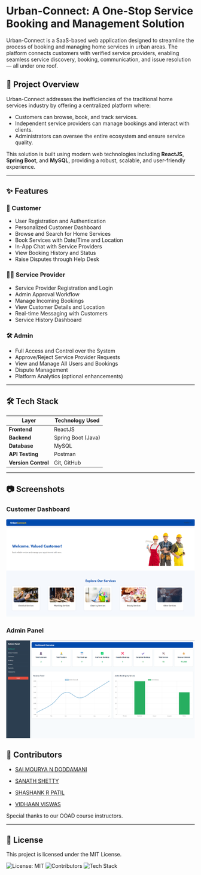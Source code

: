 # Urban-Connect: A One-Stop Service Booking and Management Solution

Urban-Connect is a SaaS-based web application designed to streamline the process of booking and managing home services in urban areas. The platform connects customers with verified service providers, enabling seamless service discovery, booking, communication, and issue resolution — all under one roof.

## 🚀 Project Overview

Urban-Connect addresses the inefficiencies of the traditional home services industry by offering a centralized platform where:

- Customers can browse, book, and track services.
- Independent service providers can manage bookings and interact with clients.
- Administrators can oversee the entire ecosystem and ensure service quality.

This solution is built using modern web technologies including **ReactJS**, **Spring Boot**, and **MySQL**, providing a robust, scalable, and user-friendly experience.

---

## ✨ Features

### 👤 Customer
- User Registration and Authentication
- Personalized Customer Dashboard
- Browse and Search for Home Services
- Book Services with Date/Time and Location
- In-App Chat with Service Providers
- View Booking History and Status
- Raise Disputes through Help Desk

### 🧑‍🔧 Service Provider
- Service Provider Registration and Login
- Admin Approval Workflow
- Manage Incoming Bookings
- View Customer Details and Location
- Real-time Messaging with Customers
- Service History Dashboard

### 🛠️ Admin
- Full Access and Control over the System
- Approve/Reject Service Provider Requests
- View and Manage All Users and Bookings
- Dispute Management
- Platform Analytics (optional enhancements)

---

## 🛠️ Tech Stack

| Layer         | Technology Used          |
|---------------|--------------------------|
| **Frontend**  | ReactJS                  |
| **Backend**   | Spring Boot (Java)       |
| **Database**  | MySQL                    |
| **API Testing** | Postman                |
| **Version Control** | Git, GitHub         |

---

## 📷 Screenshots

### Customer Dashboard
![Customer Dashboard](Images/ss3.png) 
### Admin Panel
![Admin Panel](Images/ss1.png)


## 👥 Contributors

- [SAI MOURYA N DODDAMANI](https://github.com/Saimourya1751600)

- [SANATH SHETTY](https://github.com/sanathshetty777)

- [SHASHANK R PATIL](https://github.com/shashankpatil92003)

- [VIDHAAN VISWAS](https://github.com/vidhaanviswas)

Special thanks to our OOAD course instructors.

----

## 📜 License
This project is licensed under the MIT License.

![License: MIT](https://img.shields.io/badge/License-MIT-green.svg)
![Contributors](https://img.shields.io/badge/Contributors-4-blue)
![Tech Stack](https://img.shields.io/badge/Tech-ReactJS%20%7C%20SpringBoot%20%7C%20MySQL-yellow)
